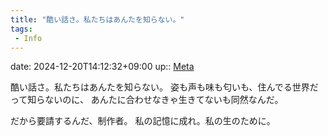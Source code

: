 ```yaml
---
title: "酷い話さ。私たちはあんたを知らない。"
tags:
 - Info
---
```


date: 2024-12-20T14:12:32+09:00
up:: [Meta](../Bar/Novel/Topics/Meta.md)

酷い話さ。私たちはあんたを知らない。
姿も声も味も匂いも、住んでる世界だって知らないのに、
あんたに合わせなきゃ生きてないも同然なんだ。

だから要請するんだ、制作者。
私の記憶に成れ。私の生のために。
